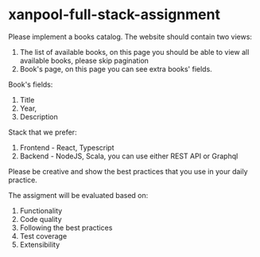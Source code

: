 # xanpool-full-stack-assignment

Please implement a books catalog. 
The website should contain two views:
1) The list of available books, on this page you should be able to view all available books, please skip pagination
2) Book's page, on this page you can see extra books' fields.

Book's fields:
1. Title
2. Year, 
3. Description

Stack that we prefer:
1. Frontend - React, Typescript
2. Backend - NodeJS,  Scala, you can use either REST API or Graphql

Please be creative and show the best practices that you use in your daily practice. 

The assigment will be evaluated based on:
1) Functionality 
2) Code quality
3) Following the best practices
4) Test coverage
5) Extensibility
